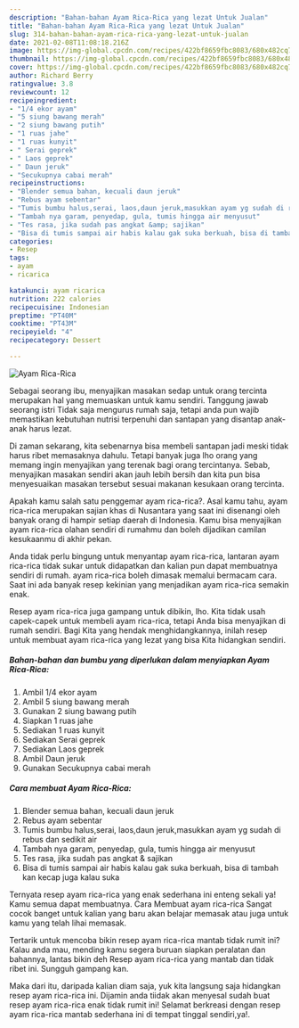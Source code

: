 ```yaml
---
description: "Bahan-bahan Ayam Rica-Rica yang lezat Untuk Jualan"
title: "Bahan-bahan Ayam Rica-Rica yang lezat Untuk Jualan"
slug: 314-bahan-bahan-ayam-rica-rica-yang-lezat-untuk-jualan
date: 2021-02-08T11:08:18.216Z
image: https://img-global.cpcdn.com/recipes/422bf8659fbc8083/680x482cq70/ayam-rica-rica-foto-resep-utama.jpg
thumbnail: https://img-global.cpcdn.com/recipes/422bf8659fbc8083/680x482cq70/ayam-rica-rica-foto-resep-utama.jpg
cover: https://img-global.cpcdn.com/recipes/422bf8659fbc8083/680x482cq70/ayam-rica-rica-foto-resep-utama.jpg
author: Richard Berry
ratingvalue: 3.8
reviewcount: 12
recipeingredient:
- "1/4 ekor ayam"
- "5 siung bawang merah"
- "2 siung bawang putih"
- "1 ruas jahe"
- "1 ruas kunyit"
- " Serai geprek"
- " Laos geprek"
- " Daun jeruk"
- "Secukupnya cabai merah"
recipeinstructions:
- "Blender semua bahan, kecuali daun jeruk"
- "Rebus ayam sebentar"
- "Tumis bumbu halus,serai, laos,daun jeruk,masukkan ayam yg sudah di rebus dan sedikit air"
- "Tambah nya garam, penyedap, gula, tumis hingga air menyusut"
- "Tes rasa, jika sudah pas angkat &amp; sajikan"
- "Bisa di tumis sampai air habis kalau gak suka berkuah, bisa di tambah kan kecap juga kalau suka"
categories:
- Resep
tags:
- ayam
- ricarica

katakunci: ayam ricarica 
nutrition: 222 calories
recipecuisine: Indonesian
preptime: "PT40M"
cooktime: "PT43M"
recipeyield: "4"
recipecategory: Dessert

---
```



![Ayam Rica-Rica](https://img-global.cpcdn.com/recipes/422bf8659fbc8083/680x482cq70/ayam-rica-rica-foto-resep-utama.jpg)

Sebagai seorang ibu, menyajikan masakan sedap untuk orang tercinta merupakan hal yang memuaskan untuk kamu sendiri. Tanggung jawab seorang istri Tidak saja mengurus rumah saja, tetapi anda pun wajib memastikan kebutuhan nutrisi terpenuhi dan santapan yang disantap anak-anak harus lezat.

Di zaman  sekarang, kita sebenarnya bisa membeli santapan jadi meski tidak harus ribet memasaknya dahulu. Tetapi banyak juga lho orang yang memang ingin menyajikan yang terenak bagi orang tercintanya. Sebab, menyajikan masakan sendiri akan jauh lebih bersih dan kita pun bisa menyesuaikan masakan tersebut sesuai makanan kesukaan orang tercinta. 



Apakah kamu salah satu penggemar ayam rica-rica?. Asal kamu tahu, ayam rica-rica merupakan sajian khas di Nusantara yang saat ini disenangi oleh banyak orang di hampir setiap daerah di Indonesia. Kamu bisa menyajikan ayam rica-rica olahan sendiri di rumahmu dan boleh dijadikan camilan kesukaanmu di akhir pekan.

Anda tidak perlu bingung untuk menyantap ayam rica-rica, lantaran ayam rica-rica tidak sukar untuk didapatkan dan kalian pun dapat membuatnya sendiri di rumah. ayam rica-rica boleh dimasak memalui bermacam cara. Saat ini ada banyak resep kekinian yang menjadikan ayam rica-rica semakin enak.

Resep ayam rica-rica juga gampang untuk dibikin, lho. Kita tidak usah capek-capek untuk membeli ayam rica-rica, tetapi Anda bisa menyajikan di rumah sendiri. Bagi Kita yang hendak menghidangkannya, inilah resep untuk membuat ayam rica-rica yang lezat yang bisa Kita hidangkan sendiri.

<!--inarticleads1-->

##### Bahan-bahan dan bumbu yang diperlukan dalam menyiapkan Ayam Rica-Rica:

1. Ambil 1/4 ekor ayam
1. Ambil 5 siung bawang merah
1. Gunakan 2 siung bawang putih
1. Siapkan 1 ruas jahe
1. Sediakan 1 ruas kunyit
1. Sediakan  Serai geprek
1. Sediakan  Laos geprek
1. Ambil  Daun jeruk
1. Gunakan Secukupnya cabai merah




<!--inarticleads2-->

##### Cara membuat Ayam Rica-Rica:

1. Blender semua bahan, kecuali daun jeruk
1. Rebus ayam sebentar
1. Tumis bumbu halus,serai, laos,daun jeruk,masukkan ayam yg sudah di rebus dan sedikit air
1. Tambah nya garam, penyedap, gula, tumis hingga air menyusut
1. Tes rasa, jika sudah pas angkat &amp; sajikan
1. Bisa di tumis sampai air habis kalau gak suka berkuah, bisa di tambah kan kecap juga kalau suka




Ternyata resep ayam rica-rica yang enak sederhana ini enteng sekali ya! Kamu semua dapat membuatnya. Cara Membuat ayam rica-rica Sangat cocok banget untuk kalian yang baru akan belajar memasak atau juga untuk kamu yang telah lihai memasak.

Tertarik untuk mencoba bikin resep ayam rica-rica mantab tidak rumit ini? Kalau anda mau, mending kamu segera buruan siapkan peralatan dan bahannya, lantas bikin deh Resep ayam rica-rica yang mantab dan tidak ribet ini. Sungguh gampang kan. 

Maka dari itu, daripada kalian diam saja, yuk kita langsung saja hidangkan resep ayam rica-rica ini. Dijamin anda tiidak akan menyesal sudah buat resep ayam rica-rica enak tidak rumit ini! Selamat berkreasi dengan resep ayam rica-rica mantab sederhana ini di tempat tinggal sendiri,ya!.

